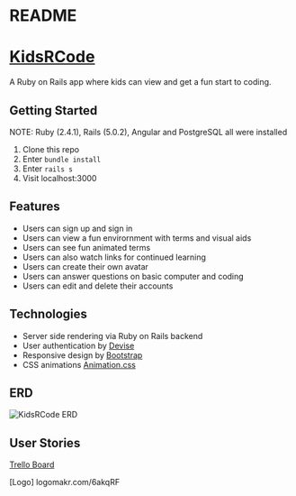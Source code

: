 # README

# [KidsRCode](https://limitless-ravine-87224.herokuapp.com/)
A Ruby on Rails app where kids can view and get a fun start to coding.

## Getting Started
NOTE: Ruby (2.4.1), Rails (5.0.2), Angular and PostgreSQL all were installed

1. Clone this repo
2. Enter `bundle install`
3. Enter `rails s`
4. Visit localhost:3000 

## Features
- Users can sign up and sign in
- Users can view a fun envirornment with terms and visual aids
- Users can see fun animated terms
- Users can also watch links for continued learning
- Users can create their own avatar
- Users can answer questions on basic computer and coding
- Users can edit and delete their accounts

## Technologies
- Server side rendering via Ruby on Rails backend
- User authentication by [Devise](https://github.com/plataformatec/devise)
- Responsive design by [Bootstrap](http://getbootstrap.com/)
- CSS animations  [Animation.css](https://daneden.github.io/animate.css/)


## ERD

![KidsRCode ERD](http://bit.ly/2pGxC71)

## User Stories

[Trello Board](https://trello.com/b/fvWL40PC/project-5-kidsrcode)



[Logo] logomakr.com/6akqRF
